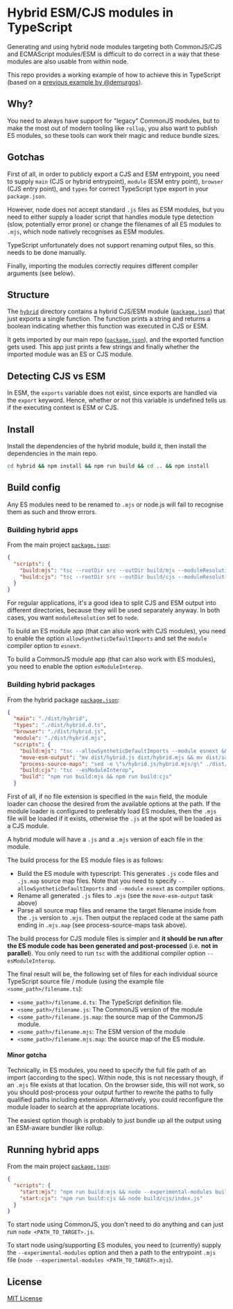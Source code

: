 # Hybrid ESM/CJS modules in TypeScript

Generating and using hybrid node modules targeting both CommonJS/CJS and ECMAScript modules/ESM is difficult to do correct in a way that these modules are also usable from within node.

This repo provides a working example of how to achieve this in TypeScript (based on a [previous example by @demurgos](https://github.com/demurgos/mjts)).

## Why?

You need to always have support for "legacy" CommonJS modules, but to make the most out of modern tooling like `rollup`, you also want to publish ES modules, so these tools can work their magic and reduce bundle sizes.

## Gotchas

First of all, in order to publicly export a CJS and ESM entrypoint, you need to supply `main` (CJS or hybrid entrypoint), `module` (ESM entry point), `browser` (CJS entry point), and `types` for correct TypeScript type export in your `package.json`.

However, node does not accept standard `.js` files as ESM modules, but you need to either supply a loader script that handles module type detection (slow, potentially error prone) or change the filenames of all ES modules to `.mjs`, which node natively recognises as ESM modules.

TypeScript unfortunately does not support renaming output files, so this needs to be done manually.

Finally, importing the modules correctly requires different compiler arguments (see below).

## Structure

The [`hybrid`](./hybrid) directory contains a hybrid CJS/ESM module ([`package.json`](./hybrid/package.json)) that just exports a single function. The function prints a string and returns a boolean indicating whether this function was executed in CJS or ESM.

It gets imported by our main repo ([`package.json`](./package.json)), and the exported function gets used. This app just prints a few strings and finally whether the imported module was an ES or CJS module.

## Detecting CJS vs ESM

In ESM, the `exports` variable does not exist, since exports are handled via the `export` keyword. Hence, whether or not this variable is undefined tells us if the executing context is ESM or CJS.

## Install

Install the dependencies of the hybrid module, build it, then install the dependencies in the main repo.

```sh
cd hybrid && npm install && npm run build && cd .. && npm install
```

## Build config

Any ES modules need to be renamed to `.mjs` or node.js will fail to recognise them as such and throw errors.

### Building hybrid apps

From the main project [`package.json`](./package.json):

```json
{
  "scripts": {
    "build:mjs": "tsc --rootDir src --outDir build/mjs --moduleResolution node --allowSyntheticDefaultImports --module esnext src/*.ts && mv build/mjs/index.js build/mjs/index.mjs",
    "build:cjs": "tsc --rootDir src --outDir build/cjs --moduleResolution node --esModuleInterop src/*.ts",
  }
}
```

For regular applications, it's a good idea to split CJS and ESM output into different directories, because they will be used separately anyway. In both cases, you want `moduleResolution` set to `node`.

To build an ES module app (that can also work with CJS modules), you need to enable the option `allowSyntheticDefaultImports` and set the `module` compiler option to `esnext`.

To build a CommonJS module app (that can also work with ES modules), you need to enable the option `esModuleInterop`.

### Building hybrid packages

From the hybrid package [`package.json`](./hybrid/package.json):

```json
{
  "main": "./dist/hybrid",
  "types": "./dist/hybrid.d.ts",
  "browser": "./dist/hybrid.js",
  "module": "./dist/hybrid.mjs",
  "scripts": {
    "build:mjs": "tsc --allowSyntheticDefaultImports --module esnext && npm run move-esm-output && npm run process-source-maps",
    "move-esm-output": "mv dist/hybrid.js dist/hybrid.mjs && mv dist/say-hello.js dist/say-hello.mjs",
    "process-source-maps": "sed -e \"s/hybrid.js/hybrid.mjs/g\" ./dist/hybrid.js.map > ./dist/hybrid.mjs.map && sed -e \"s/say-hello.js/say-hello.mjs/g\" ./dist/say-hello.js.map > ./dist/say-hello.mjs.map",
    "build:cjs": "tsc --esModuleInterop",
    "build": "npm run build:mjs && npm run build:cjs"
  }
```

First of all, if no file extension is specified in the `main` field, the module loader can choose the desired from the available options at the path. If the module loader is configured to preferably load ES modules, then the `.mjs` file will be loaded if it exists, otherwise the `.js` at the spot will be loaded as a CJS module.

A hybrid module will have a `.js` and a `.mjs` version of each file in the module.

The build process for the ES module files is as follows:

* Build the ES module with typescript: This generates `.js` code files and `.js.map` source map files. Note that you need to specify `--allowSyntheticDefaultImports` and `--module esnext` as compiler options.
* Rename all generated `.js` files to `.mjs` (see the `move-esm-output` task above)
* Parse all source map files and rename the target filename inside from the `.js` version to `.mjs`. Then output the replaced code at the same path ending in `.mjs.map` (see process-source-maps task above).

The build process for CJS module files is simpler and **it should be run after the ES module code has been generated and post-processed** (i.e. **not in parallel**). You only need to run `tsc` with the additional compiler option `--esModuleInterop`.

The final result will be, the following set of files for each individual source TypeScript source file / module (using the example file `<some_path>/filename.ts`):

* `<some_path>/filename.d.ts`: The TypeScript definition file.
* `<some_path>/filename.js`: The CommonJS version of the module
* `<some_path>/filename.js.map`: the source map of the CommonJS module.
* `<some_path>/filename.mjs`: The ESM version of the module
* `<some_path>/filename.mjs.map`: the source map of the ES module.

#### Minor gotcha

Technically, in ES modules, you need to specify the full file path of an import (according to the spec). Within node, this is not necessary though, if an `.mjs` file exists at that location. On the browser side, this will not work, so you should post-process your output further to rewrite the paths to fully qualified paths including extension. Alternatively, you could reconfigure the module loader to search at the appropriate locations.

The easiest option though is probably to just bundle up all the output using an ESM-aware bundler like *rollup*.

## Running hybrid apps

From the main project [`package.json`](./package.json):

```json
{
  "scripts": {
    "start:mjs": "npm run build:mjs && node --experimental-modules build/mjs/index.mjs",
    "start:cjs": "npm run build:cjs && node build/cjs/index.js"
  }
}
```

To start node using CommonJS, you don't need to do anything and can just run `node <PATH_TO_TARGET>.js`.

To start node using/supporting ES modules, you need to (currently) supply the `--experimental-modules` option and then a path to the entrypoint `.mjs` file (`node --experimental-modules <PATH_TO_TARGET>.mjs`).

## License

[MIT License](./LICENSE.md)
